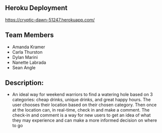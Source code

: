  ## Heroku Deployment
 
 https://cryptic-dawn-51247.herokuapp.com/
 
 ## Team Members
  
- Amanda Kramer
- Carla Thurston
- Dylan Marini
- Nanette Labrada
- Sean Angle

## Description:

* An ideal way for weekend warriors to find a watering hole based on 3 categories: cheap drinks, unique drinks, and great happy hours.
The user chooses their location based on their chosen category.
Then once at the location can, in real-time, check in and make a comment.
The check-in and comment is a way for new users to get an idea of what they may experience and can make a more informed decision on where to go
